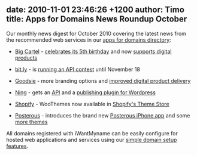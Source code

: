 date: 2010-11-01 23:46:26 +1200
author: Timo
title: Apps for Domains News Roundup October
----

Our monthly news digest for October 2010 covering the latest news from the recommended web services in our [apps for domains directory](https://iwantmyname.com/services):

- [Big Cartel](https://iwantmyname.com/features/applications/custom-domain-apps/e-commerce/bigcartel-build-your-own-online-shop) - [celebrates its 5th birthday](http://blog.bigcartel.com/post/1244843328/big-cartel-turns-5) and now [supports digital products](http://blog.bigcartel.com/post/1313800889/digital-products-are-here)

- [bit.ly](https://iwantmyname.com/services/url-shortener/bit.ly-pro-custom-domain-short-url-forwarding-service) - is [running an API contest](http://blog.bit.ly/post/1307062006/its-a-bit-ly-api-contest) until November 18

- [Goodsie](https://iwantmyname.com/services/ecommerce-hosting/simple-goodsie-custom-domain-setup) - more branding options and [improved digital product delivery](http://archived.link/http://blog.goodsie.com/post/1351798768/custom-favicons-improved-digital-product-delivery-and)

- [Ning](https://iwantmyname.com/features/applications/custom-domain-apps/social-networks/ning-hosted-whitelabel-dns-setup) - gets an [API](http://blog.ning.com/2010/10/introducing-the-ning-api.html) and a [publishing plugin for Wordpress](http://blog.ning.com/2010/10/ning-publisher-for-wordpress.html)

- [Shopify](https://iwantmyname.com/features/applications/custom-domain-apps/e-commerce/shopify-hosted-online-store-platform-and-shop-software) - WooThemes now available in [Shopify's Theme Store](http://jadedpixel.com/2010/10/13/woo-themes)

- [Posterous](https://iwantmyname.com/features/applications/custom-domain-apps/blogs/posterous-blog-photos-mp3-video-by-email) - introduces the brand new [Posterous iPhone app](http://blog.posterous.com/introducing-posterous-for-the-iphone-the-only) and some [more themes](http://blog.posterous.com/7-gorgeous-new-themes-for-all)

All domains registered with iWantMyname can be easily configure for hosted web applications and services using our [simple domain setup features](https://iwantmyname.com/services).
